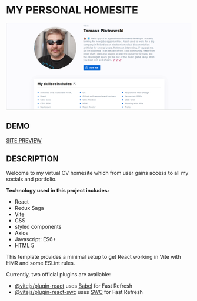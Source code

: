 # MY PERSONAL HOMESITE

![PAGE SCREENSHOT](/src/assets/images/homepage.png "cv homesite")

## DEMO

[SITE PREVIEW](https://tomekpiotrowski-homepage.netlify.app/)

## DESCRIPTION

Welcome to my virtual CV homesite which from user gains access to all my socials and portfolio.

**Technology used in this project includes:**

- React
- Redux Saga
- Vite
- CSS
- styled components
- Axios
- Javascript: ES6+
- HTML 5

This template provides a minimal setup to get React working in Vite with HMR and some ESLint rules.

Currently, two official plugins are available:

- [@vitejs/plugin-react](https://github.com/vitejs/vite-plugin-react/blob/main/packages/plugin-react/README.md)
  uses [Babel](https://babeljs.io/) for Fast Refresh
- [@vitejs/plugin-react-swc](https://github.com/vitejs/vite-plugin-react-swc) uses [SWC](https://swc.rs/) for Fast
  Refresh

